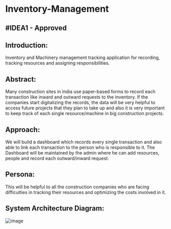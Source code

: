 ﻿# Inventory-Management

## **#IDEA1 - Approved**

## **Introduction:**
Inventory and Machinery management tracking application for recording, tracking resources and assigning responsibilities.

## **Abstract:**
Many construction sites in India use paper-based forms to record each transaction like inward and outward requests to the inventory. If the companies start digitalizing the records, the data will be very helpful to access future projects that they plan to take up and also it is very important to keep track of each single resource/machine in big construction projects.

## **Approach:** 
We will build a dashboard which records every single transaction and also able to link each transaction to the person who is responsible to it. The Dashboard will be maintained by the admin where he can add resources, people and record each outward/inward request.

## **Persona:**
This will be helpful to all the construction companies who are facing difficulties in tracking their resources and optimizing the costs involved in it. 


## **System Architecture Diagram:**
![image](https://user-images.githubusercontent.com/78995589/118165649-6513be80-b3d9-11eb-83d9-633005c81ece.png)

